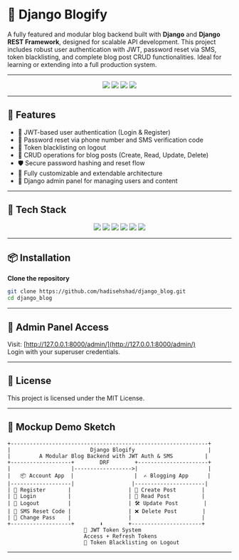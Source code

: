 # 📝 Django Blogify

A fully featured and modular blog backend built with **Django** and **Django REST Framework**, designed for scalable API development. This project includes robust user authentication with JWT, password reset via SMS, token blacklisting, and complete blog post CRUD functionalities. Ideal for learning or extending into a full production system.

---

<p align="center">
  <img src="https://img.shields.io/github/license/hadisehshad/django_blog?style=for-the-badge" />
  <img src="https://img.shields.io/github/stars/hadisehshad/django_blog?style=for-the-badge" />
  <img src="https://img.shields.io/github/forks/hadisehshad/django_blog?style=for-the-badge" />
  <img src="https://img.shields.io/github/last-commit/hadisehshad/django_blog?style=for-the-badge" />
</p>

---

## 🚀 Features

- 🔐 JWT-based user authentication (Login & Register)  
- 📲 Password reset via phone number and SMS verification code  
- 🔁 Token blacklisting on logout  
- 📝 CRUD operations for blog posts (Create, Read, Update, Delete)  
- 🛡️ Secure password hashing and reset flow  
- 🧩 Fully customizable and extendable architecture  
- 🔧 Django admin panel for managing users and content

---

## 🧰 Tech Stack

<p align="center">
  <img src="https://img.shields.io/badge/Python-3776AB?style=for-the-badge&logo=python&logoColor=white" />
  <img src="https://img.shields.io/badge/Django-092E20?style=for-the-badge&logo=django&logoColor=white" />
  <img src="https://img.shields.io/badge/DRF-ff1709?style=for-the-badge&logo=django&logoColor=white" />
  <img src="https://img.shields.io/badge/JWT-black?style=for-the-badge&logo=jsonwebtokens&logoColor=white" />
  <img src="https://img.shields.io/badge/SQLite-07405E?style=for-the-badge&logo=sqlite&logoColor=white" />
  <img src="https://img.shields.io/badge/REST API-005571?style=for-the-badge&logo=fastapi&logoColor=white" />
</p>

---

## 📦 Installation

**Clone the repository**

```bash
git clone https://github.com/hadisehshad/django_blog.git
cd django_blog
```

---

## 🔐 Admin Panel Access

Visit: [http://127.0.0.1:8000/admin/](http://127.0.0.1:8000/admin/)  
Login with your superuser credentials.

---

## 📜 License

This project is licensed under the MIT License.

---

## 🧩 Mockup Demo Sketch

```
+--------------------------------------------------------------+
|                         Django Blogify                       |
|         A Modular Blog Backend with JWT Auth & SMS          |
+-------------------+        DRF        +----------------------+
|                   |------------------>|                      |
|   📦 Account App  |                   |  ✍️ Blogging App      |
|-------------------|                  |----------------------|
| 🔐 Register       |                  | 📝 Create Post        |
| 🔑 Login          |                  | 📖 Read Post          |
| 🚪 Logout         |                  | 🛠️ Update Post        |
| 📲 SMS Reset Code |                  | ❌ Delete Post        |
| 🔁 Change Pass    |                  |                      |
+-------------------+        ⬇️        +----------------------+
                        🔑 JWT Token System
                        Access + Refresh Tokens
                        🧹 Token Blacklisting on Logout
```

---